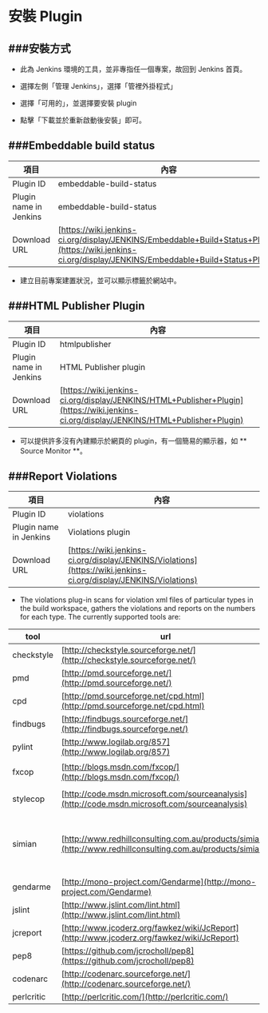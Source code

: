 # 安裝 Plugin

<script type="text/javascript" src="../js/general.js"></script>

###安裝方式
---

* 此為 Jenkins 環境的工具，並非專指任一個專案，故回到 Jenkins 首頁。

* 選擇左側「管理 Jenkins」，選擇「管裡外掛程式」

* 選擇「可用的」，並選擇要安裝 plugin

* 點擊「下載並於重新啟動後安裝」即可。

###Embeddable build status
---

| 項目 | 內容 |
| -- | -- |
| Plugin ID | embeddable-build-status |
| Plugin name in Jenkins | embeddable-build-status |
| Download URL | [https://wiki.jenkins-ci.org/display/JENKINS/Embeddable+Build+Status+Plugin](https://wiki.jenkins-ci.org/display/JENKINS/Embeddable+Build+Status+Plugin) |

* 建立目前專案建置狀況，並可以顯示標籤於網站中。



###HTML Publisher Plugin
---

| 項目 | 內容 |
| -- | -- |
| Plugin ID | htmlpublisher |
| Plugin name in Jenkins | HTML Publisher plugin |
| Download URL | [https://wiki.jenkins-ci.org/display/JENKINS/HTML+Publisher+Plugin](https://wiki.jenkins-ci.org/display/JENKINS/HTML+Publisher+Plugin) |

* 可以提供許多沒有內建顯示於網頁的 plugin，有一個簡易的顯示器，如 ** Source Monitor **。

###Report Violations
---

| 項目 | 內容 |
| -- | -- |
| Plugin ID | violations |
| Plugin name in Jenkins | Violations plugin |
| Download URL | [https://wiki.jenkins-ci.org/display/JENKINS/Violations](https://wiki.jenkins-ci.org/display/JENKINS/Violations) |

* The violations plug-in scans for violation xml files of particular types in the build workspace, gathers the violations and reports on the numbers for each type. The currently supported tools are:

| tool | url | description | language |
| -- | -- | -- | -- |
| checkstyle | [http://checkstyle.sourceforge.net/](http://checkstyle.sourceforge.net/) | - | - |
| pmd | [http://pmd.sourceforge.net/](http://pmd.sourceforge.net/) |  - | - |
| cpd | [http://pmd.sourceforge.net/cpd.html](http://pmd.sourceforge.net/cpd.html) |  - | - |
| findbugs | [http://findbugs.sourceforge.net/](http://findbugs.sourceforge.net/) |  - | - |
| pylint | [http://www.logilab.org/857](http://www.logilab.org/857) |  - | - |
| fxcop | [http://blogs.msdn.com/fxcop/](http://blogs.msdn.com/fxcop/) | 靜態程式碼分析 | Csharp |
| stylecop | [http://code.msdn.microsoft.com/sourceanalysis](http://code.msdn.microsoft.com/sourceanalysis) | 程式碼設計符合規範 | Csharp |
| simian | [http://www.redhillconsulting.com.au/products/simian/](http://www.redhillconsulting.com.au/products/simian/) | 找出高度相似度的程式碼區塊 | multiple, Java, C#. C++, Ruby, COBOL, ... , etc. |
| gendarme | [http://mono-project.com/Gendarme](http://mono-project.com/Gendarme) | - | - |
| jslint  | [http://www.jslint.com/lint.html](http://www.jslint.com/lint.html) | - | - |
| jcreport  | [http://www.jcoderz.org/fawkez/wiki/JcReport](http://www.jcoderz.org/fawkez/wiki/JcReport) | - | - |
| pep8 | [https://github.com/jcrocholl/pep8](https://github.com/jcrocholl/pep8) | - | - |
| codenarc | [http://codenarc.sourceforge.net/](http://codenarc.sourceforge.net/) |  - | - |
| perlcritic | [http://perlcritic.com/](http://perlcritic.com/) | - | - |

